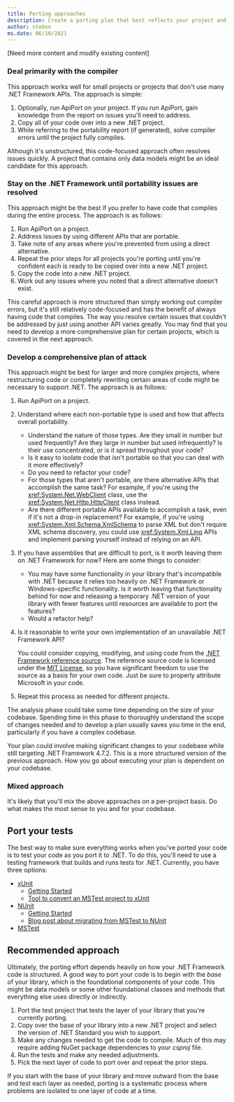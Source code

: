 ```yaml
---
title: Porting approaches
description: Create a porting plan that best reflects your project and context.
author: stebon
ms.date: 06/10/2021
---
```

[Need more content and modify existing content]

### Deal primarily with the compiler

This approach works well for small projects or projects that don't use many .NET Framework APIs. The approach is simple:

01. Optionally, run ApiPort on your project. If you run ApiPort, gain knowledge from the report on issues you'll need to address.
01. Copy all of your code over into a new .NET project.
01. While referring to the portability report (if generated), solve compiler errors until the project fully compiles.

Although it's unstructured, this code-focused approach often resolves issues quickly. A project that contains only data models might be an ideal candidate for this approach.

### Stay on the .NET Framework until portability issues are resolved

This approach might be the best if you prefer to have code that compiles during the entire process. The approach is as follows:

01. Run ApiPort on a project.
01. Address issues by using different APIs that are portable.
01. Take note of any areas where you're prevented from using a direct alternative.
01. Repeat the prior steps for all projects you're porting until you're confident each is ready to be copied over into a new .NET project.
01. Copy the code into a new .NET project.
01. Work out any issues where you noted that a direct alternative doesn't exist.

This careful approach is more structured than simply working out compiler errors, but it's still relatively code-focused and has the benefit of always having code that compiles. The way you resolve certain issues that couldn't be addressed by just using another API varies greatly. You may find that you need to develop a more comprehensive plan for certain projects, which is covered in the next approach.

### Develop a comprehensive plan of attack

This approach might be best for larger and more complex projects, where restructuring code or completely rewriting certain areas of code might be necessary to support .NET. The approach is as follows:

01. Run ApiPort on a project.
01. Understand where each non-portable type is used and how that affects overall portability.

    - Understand the nature of those types. Are they small in number but used frequently? Are they large in number but used infrequently? Is their use concentrated, or is it spread throughout your code?
    - Is it easy to isolate code that isn't portable so that you can deal with it more effectively?
    - Do you need to refactor your code?
    - For those types that aren't portable, are there alternative APIs that accomplish the same task? For example, if you're using the <xref:System.Net.WebClient> class, use the <xref:System.Net.Http.HttpClient> class instead.
    - Are there different portable APIs available to accomplish a task, even if it's not a drop-in replacement? For example, if you're using <xref:System.Xml.Schema.XmlSchema> to parse XML but don't require XML schema discovery, you could use <xref:System.Xml.Linq> APIs and implement parsing yourself instead of relying on an API.

01. If you have assemblies that are difficult to port, is it worth leaving them on .NET Framework for now? Here are some things to consider:

    - You may have some functionality in your library that's incompatible with .NET because it relies too heavily on .NET Framework or Windows-specific functionality. Is it worth leaving that functionality behind for now and releasing a temporary .NET version of your library with fewer features until resources are available to port the features?
    - Would a refactor help?

01. Is it reasonable to write your own implementation of an unavailable .NET Framework API?

    You could consider copying, modifying, and using code from the [.NET Framework reference source](https://github.com/Microsoft/referencesource). The reference source code is licensed under the [MIT License](https://github.com/Microsoft/referencesource/blob/master/LICENSE.txt), so you have significant freedom to use the source as a basis for your own code. Just be sure to properly attribute Microsoft in your code.

01. Repeat this process as needed for different projects.

The analysis phase could take some time depending on the size of your codebase. Spending time in this phase to thoroughly understand the scope of changes needed and to develop a plan usually saves you time in the end, particularly if you have a complex codebase.

Your plan could involve making significant changes to your codebase while still targeting .NET Framework 4.7.2. This is a more structured version of the previous approach. How you go about executing your plan is dependent on your codebase.

### Mixed approach

It's likely that you'll mix the above approaches on a per-project basis. Do what makes the most sense to you and for your codebase.

## Port your tests

The best way to make sure everything works when you've ported your code is to test your code as you port it to .NET. To do this, you'll need to use a testing framework that builds and runs tests for .NET. Currently, you have three options:

- [xUnit](https://xunit.net/)
  - [Getting Started](https://xunit.net/docs/getting-started/netcore/cmdline)
  - [Tool to convert an MSTest project to xUnit](https://github.com/dotnet/codeformatter/tree/main/src/XUnitConverter)
- [NUnit](https://nunit.org/)
  - [Getting Started](https://github.com/nunit/docs/wiki/Installation)
  - [Blog post about migrating from MSTest to NUnit](https://www.florian-rappl.de/News/Page/275/convert-mstest-to-nunit)
- [MSTest](/visualstudio/test/unit-test-basics)

## Recommended approach

Ultimately, the porting effort depends heavily on how your .NET Framework code is structured. A good way to port your code is to begin with the *base* of your library, which is the foundational components of your code. This might be data models or some other foundational classes and methods that everything else uses directly or indirectly.

01. Port the test project that tests the layer of your library that you're currently porting.
01. Copy over the base of your library into a new .NET project and select the version of .NET Standard you wish to support.
01. Make any changes needed to get the code to compile. Much of this may require adding NuGet package dependencies to your *csproj* file.
01. Run the tests and make any needed adjustments.
01. Pick the next layer of code to port over and repeat the prior steps.

If you start with the base of your library and move outward from the base and test each layer as needed, porting is a systematic process where problems are isolated to one layer of code at a time.
